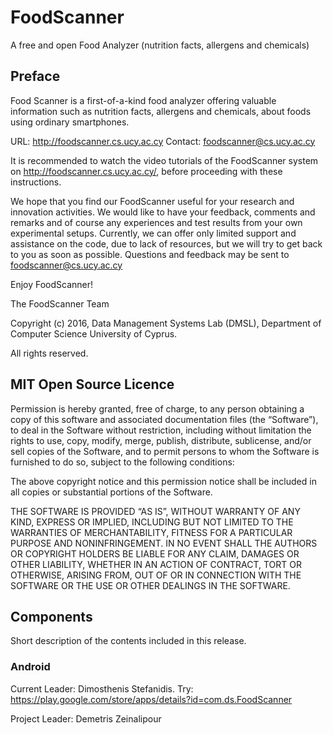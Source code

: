 # FoodScanner

A free and open Food Analyzer (nutrition facts, allergens and chemicals)

## Preface 
Food Scanner is a first-of-a-kind food analyzer offering valuable 
information such as nutrition facts, allergens and 
chemicals, about foods  using ordinary smartphones.
	 
URL: http://foodscanner.cs.ucy.ac.cy
Contact: foodscanner@cs.ucy.ac.cy

It is recommended to watch the video tutorials of the FoodScanner system on http://foodscanner.cs.ucy.ac.cy/, before proceeding with these instructions.

We hope that you find our FoodScanner useful for your research and innovation activities.  We would like to have your feedback, comments and remarks and of course any experiences and test results from your own experimental setups. Currently, we can offer only limited support and assistance on the code, due to lack of resources, but we will try to get back to you as soon as possible. Questions and feedback may be sent to foodscanner@cs.ucy.ac.cy

Enjoy FoodScanner!

The FoodScanner Team 
	 
Copyright (c) 2016, Data Management Systems Lab (DMSL), Department of Computer Science
University of Cyprus.

All rights reserved.

## MIT Open Source Licence

Permission is hereby granted, free of charge, to any person obtaining a copy of
this software and associated documentation files (the “Software”), to deal in the
Software without restriction, including without limitation the rights to use, copy,
modify, merge, publish, distribute, sublicense, and/or sell copies of the Software,
and to permit persons to whom the Software is furnished to do so, subject to the
following conditions:
	 
The above copyright notice and this permission notice shall be included in all
copies or substantial portions of the Software.
	 
THE SOFTWARE IS PROVIDED “AS IS”, WITHOUT WARRANTY OF ANY KIND, EXPRESS
OR IMPLIED, INCLUDING BUT NOT LIMITED TO THE WARRANTIES OF MERCHANTABILITY,
FITNESS FOR A PARTICULAR PURPOSE AND NONINFRINGEMENT. IN NO EVENT SHALL THE
AUTHORS OR COPYRIGHT HOLDERS BE LIABLE FOR ANY CLAIM, DAMAGES OR OTHER
LIABILITY, WHETHER IN AN ACTION OF CONTRACT, TORT OR OTHERWISE, ARISING
FROM, OUT OF OR IN CONNECTION WITH THE SOFTWARE OR THE USE OR OTHER
DEALINGS IN THE SOFTWARE.
	
## Components 

Short description of the contents included in this release.

### Android
Current Leader: Dimosthenis Stefanidis. 
Try: https://play.google.com/store/apps/details?id=com.ds.FoodScanner

Project Leader: Demetris Zeinalipour




